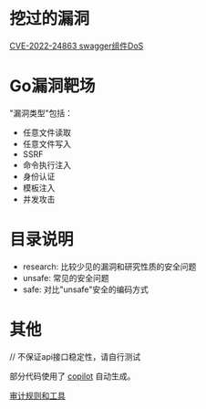 # 挖过的漏洞
[CVE-2022-24863 swagger组件DoS](https://github.com/swaggo/http-swagger/security/advisories/GHSA-xg75-q3q5-cqmv)

# Go漏洞靶场
"漏洞类型"包括：
* 任意文件读取
* 任意文件写入
* SSRF
* 命令执行注入
* 身份认证
* 模板注入
* 并发攻击

# 目录说明
* research: 比较少见的漏洞和研究性质的安全问题
* unsafe: 常见的安全问题
* safe: 对比"unsafe"安全的编码方式

# 其他
// 不保证api接口稳定性，请自行测试

部分代码使用了 [copilot](https://github.com/github/copilot-docs) 自动生成。

[审计规则和工具](https://gist.github.com/leveryd/51b1ec0130d4b4e9df76d9413ae41239)
